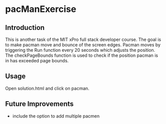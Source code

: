 # pacManExercise
## Introduction
This is another task of the MIT xPro full stack developer course. The goal is to make pacman move and bounce of the screen edges. Pacman moves by triggering the Run function every 20 seconds which adjusts the position. The checkPageBounds function is used to check if the position pacman is in has exceeded page bounds.
## Usage
Open solution.html and click on pacman.
## Future Improvements
- include the option to add multiple pacmen